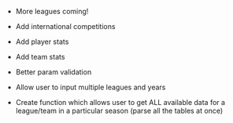 - More leagues coming!
- Add international competitions
- Add player stats
- Add team stats
- Better param validation
- Allow user to input multiple leagues and years

- Create function which allows user to get ALL available data for a league/team in a particular season (parse all the tables at once)
